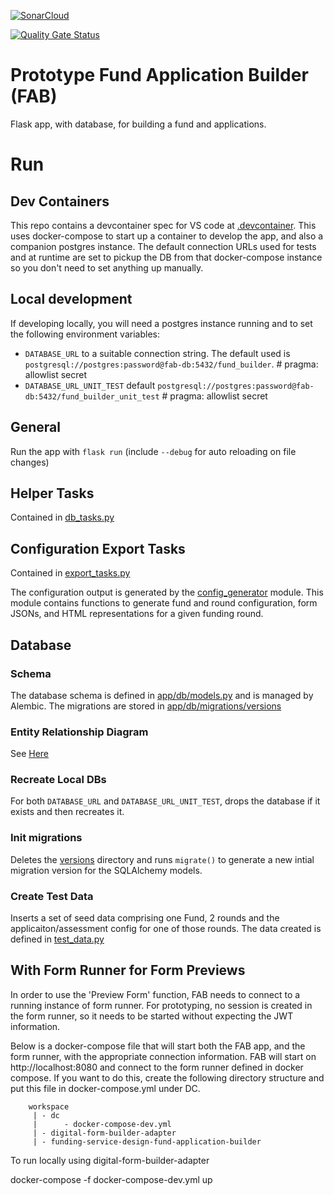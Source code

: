 [![SonarCloud](https://sonarcloud.io/images/project_badges/sonarcloud-orange.svg)](https://sonarcloud.io/summary/new_code?id=communitiesuk_funding-service-design-fund-application-builder)

[![Quality Gate Status](https://sonarcloud.io/api/project_badges/measure?project=communitiesuk_funding-service-design-fund-application-builder&metric=alert_status)](https://sonarcloud.io/summary/new_code?id=communitiesuk_funding-service-design-fund-application-builder)

# Prototype Fund Application Builder (FAB)
Flask app, with database, for building a fund and applications.

# Run
## Dev Containers
This repo contains a devcontainer spec for VS code at [.devcontainer](.devcontainer/python-container/devcontainer.json). This uses docker-compose to start up a container to develop the app, and also a companion postgres instance. The default connection URLs used for tests and at runtime are set to pickup the DB from that docker-compose instance so you don't need to set anything up manually.

## Local development
If developing locally, you will need a postgres instance running and to set the following environment variables:
 - `DATABASE_URL` to a suitable connection string. The default used is
 `postgresql://postgres:password@fab-db:5432/fund_builder`.   # pragma: allowlist secret
 - `DATABASE_URL_UNIT_TEST` default
 `postgresql://postgres:password@fab-db:5432/fund_builder_unit_test`  # pragma: allowlist secret

## General
Run the app with `flask run` (include `--debug` for auto reloading on file changes)

## Helper Tasks
Contained in [db_tasks.py](./tasks/db_tasks.py)

## Configuration Export Tasks
Contained in [export_tasks.py](./tasks/export_tasks.py)

The configuration output is generated by the [config_generator](./app/export_config/README.md) module. This module contains functions to generate fund and round configuration, form JSONs, and HTML representations for a given funding round.

## Database
### Schema
The database schema is defined in [app/db/models.py](./app/db/models.py) and is managed by Alembic. The migrations are stored in [app/db/migrations/versions](./app/db/migrations/versions/)

### Entity Relationship Diagram
See [Here](./app/db/database_ERD_9-8-24.png)

### Recreate Local DBs
For both `DATABASE_URL` and `DATABASE_URL_UNIT_TEST`, drops the database if it exists and then recreates it.

### Init migrations
Deletes the [versions](./app/db/migrations/versions/) directory and runs `migrate()` to generate a new intial migration version for the SQLAlchemy models.

### Create Test Data
Inserts a set of seed data comprising one Fund, 2 rounds and the applicaiton/assessment config for one of those rounds. The data created is defined in [test_data.py](./tasks/test_data.py)

## With Form Runner for Form Previews
In order to use the 'Preview Form' function, FAB needs to connect to a running instance of form runner. For prototyping, no session is created in the form runner, so it needs to be started without expecting the JWT information.

Below is a docker-compose file that will start both the FAB app, and the form runner, with the appropriate connection information. FAB will start on http://localhost:8080 and connect to the form runner defined in docker compose. If you want to do this, create the following directory structure and put this file in docker-compose.yml under DC.


```
    workspace
     | - dc
     |      - docker-compose-dev.yml
     | - digital-form-builder-adapter
     | - funding-service-design-fund-application-builder
```
To run locally using digital-form-builder-adapter

docker-compose -f docker-compose-dev.yml up

```
